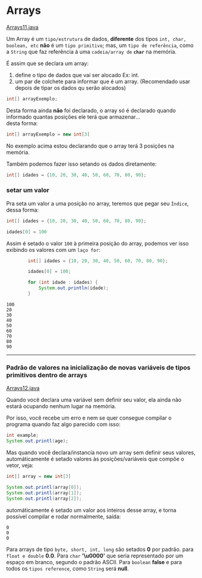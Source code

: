 # Arrays

[Arrays11.java](../maratona-java/src/me/kevensouza/maratonajava/intro/Arrays11.java)

Um Array é um `tipo/estrutura` de dados, **diferente** dos tipos `int, char, boolean, etc` **não** é um `tipo primitivo`; mas, um `tipo de referência`, como a `String` que faz referência á uma `cadeia/array de` **`char`** na memória.

É assim que se declara um array:

1. define o tipo de dados que vai ser alocado Ex: int.
2. um par de colchete para informar que é um array. (Recomendado usar depois de tipar os dados qu serão alocados)

```java
int[] arrayExemplo;
```

Desta forma ainda **não** foi declarado, o array só é declarado quando informado quantas posições ele terá que armazenar...
<br />
desta forma:

```java
int[] arrayExemplo = new int[3]
```

No exemplo acima estou declarando que o array terá 3 posições na memória.

Também podemos fazer isso setando os dados diretamente:

```java
int[] idades = {10, 20, 30, 40, 50, 60, 70, 80, 90};
```

### setar um valor

Pra seta um valor a uma posição no array, teremos que pegar seu `Índice`, dessa forma:

```java
int[] idades = {10, 20, 30, 40, 50, 60, 70, 80, 90};

idades[0] = 100
```

Assim é setado o valor `100` à primeira posição do array, podemos ver isso exibindo os valores com um `laço for`:

```java
        int[] idades = {10, 20, 30, 40, 50, 60, 70, 80, 90};

        idades[0] = 100;

        for (int idade : idades) {
            System.out.println(idade);
        }
```

```console
100
20
30
40
50
60
70
80
90
```

----------

### Padrão de valores na inicialização de novas variáveis de tipos primitivos dentro de arrays

[Arrays12.java](../maratona-java/src/me/kevensouza/maratonajava/intro/Arrays12.java)

Quando você declara uma variável sem definir seu valor, ela ainda não estará ocupando nenhum lugar na memória.

Por isso, você recebe um erro e nem se quer consegue compilar o programa quando faz algo parecido com isso:

```java
int example;
System.out.printl(age);
```

Mas quando você declara/instancía novo um array sem definir seus valores, automáticamente é setado valores às posições/variáveis que compõe o vetor, veja:

```java
int[] array = new int[3]

System.out.printl(array[0]);
System.out.printl(array[1]);
System.out.printl(array[2]);
```

automáticamente é setado um valor aos inteiros desse array, e torna possível compilar e rodar normalmente, saída:

```console
0
0
0
```

Para arrays de tipo `byte, short, int, long` são setados **0** por padrão. para `float e double` **0.0**. Para `char` **'\u0000'** que seria representado por um espaço em branco, segundo o padrão ASCII. Para `boolean` **false** e para todos os `tipos reference`, como `String` será **null**.